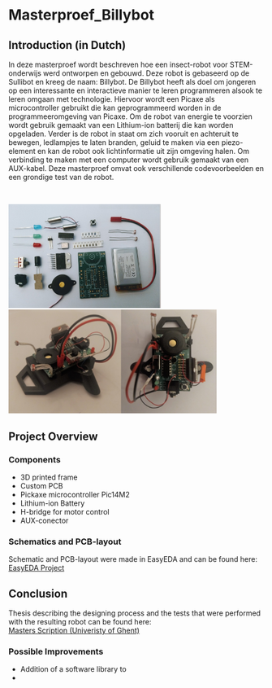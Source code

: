 # Masterproef_Billybot

## Introduction (in Dutch)

In deze masterproef wordt beschreven hoe een insect-robot voor STEM-onderwijs werd ontworpen en gebouwd. Deze robot is gebaseerd op de Sullibot en kreeg de naam: Billybot. De Billybot heeft als doel om jongeren op een interessante en interactieve manier te leren programmeren alsook te leren omgaan met technologie. Hiervoor wordt een Picaxe als microcontroller gebruikt die kan geprogrammeerd worden in de programmeeromgeving van Picaxe. Om de robot van energie te voorzien wordt gebruik gemaakt van een Lithium-ion batterij die kan worden opgeladen. Verder is de robot in staat om zich vooruit en achteruit te bewegen, ledlampjes te laten branden, geluid te maken via een piezo-element en kan de robot ook lichtinformatie uit zijn omgeving halen. Om verbinding te maken met een computer wordt gebruik gemaakt van een AUX-kabel. Deze masterproef omvat ook verschillende codevoorbeelden en een grondige test van de robot. 

<br>

<img src="pictures/assembly.jpg" width="300"> <img src="pictures/billybot.jpg" width="410">

## Project Overview

### Components

* 3D printed frame
* Custom PCB
* Pickaxe microcontroller Pic14M2
* Lithium-ion Battery
* H-bridge for motor control
* AUX-conector

### Schematics and PCB-layout

Schematic and PCB-layout were made in EasyEDA and can be found here: [EasyEDA Project](https://easyeda.com/cissedhoore/thesis)

## Conclusion

Thesis describing the designing process and the tests that were performed with the resulting robot can be found here:  
 [Masters Scription (Univeristy of Ghent)](https://lib.ugent.be/nl/catalog/rug01:002786081)
 
 ### Possible Improvements
 
* Addition of a software library to 
* 
 




